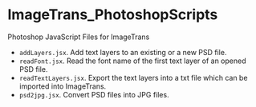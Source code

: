 # ImageTrans_PhotoshopScripts

Photoshop JavaScript Files for ImageTrans

* `addLayers.jsx`. Add text layers to an existing or a new PSD file.
* `readFont.jsx`. Read the font name of the first text layer of an opened PSD file.
* `readTextLayers.jsx`. Export the text layers into a txt file which can be imported into ImageTrans.
* `psd2jpg.jsx`. Convert PSD files into JPG files.
